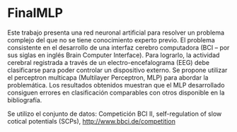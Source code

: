# FinalMLP
Este trabajo presenta una red neuronal artificial para resolver un problema complejo del que no se
tiene conocimiento experto previo. El problema consistente en el desarrollo de una interfaz cerebro
computadora (BCI – por sus siglas en inglés Brain Computer Interface). 
Para lograrlo, la actividad
cerebral registrada a través de un electro-encefalograma (EEG) debe clasificarse para poder
controlar un dispositivo externo.
Se propone utilizar el perceptron multicapa (Multilayer Perceptron, MLP) para abordar la
problemática.
Los resultados obtenidos muestran que el MLP desarrollado consiguen errores en clasificación
comparables con otros disponible en la bibliografía.

Se utilizo el conjunto de datos:
Competición BCI II, self-regulation of slow cotical potentials (SCPs), http://www.bbci.de/competition
